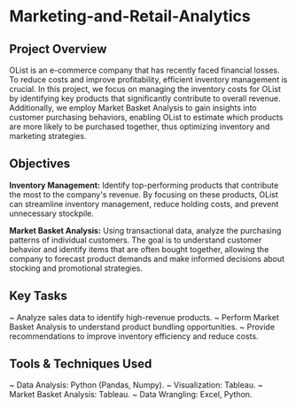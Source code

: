# Marketing-and-Retail-Analytics
## Project Overview
OList is an e-commerce company that has recently faced financial losses. To reduce costs and improve profitability, efficient inventory management is crucial. In this project, we focus on managing the inventory costs for OList by identifying key products that significantly contribute to overall revenue. Additionally, we employ Market Basket Analysis to gain insights into customer purchasing behaviors, enabling OList to estimate which products are more likely to be purchased together, thus optimizing inventory and marketing strategies.

## Objectives
**Inventory Management:**
Identify top-performing products that contribute the most to the company's revenue. By focusing on these products, OList can streamline inventory management, reduce holding costs, and prevent unnecessary stockpile.

**Market Basket Analysis:**
Using transactional data, analyze the purchasing patterns of individual customers. The goal is to understand customer behavior and identify items that are often bought together, allowing the company to forecast product demands and make informed decisions about stocking and promotional strategies.
## Key Tasks
~ Analyze sales data to identify high-revenue products.
~ Perform Market Basket Analysis to understand product bundling opportunities.
~ Provide recommendations to improve inventory efficiency and reduce costs.
## Tools & Techniques Used
~ Data Analysis: Python (Pandas, Numpy).
~ Visualization: Tableau.
~ Market Basket Analysis: Tableau.
~ Data Wrangling: Excel, Python.
